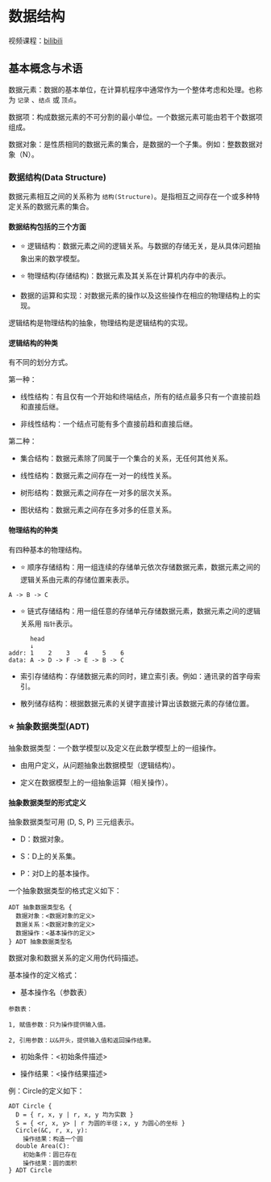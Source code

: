 # 数据结构

视频课程：[bilibili](https://www.bilibili.com/video/BV1nJ411V7bd/?p=1&vd_source=be5703bab8cdb7c84e47da2701320d75)

## 基本概念与术语

数据元素：数据的基本单位，在计算机程序中通常作为一个整体考虑和处理。也称为 `记录` 、`结点` 或 `顶点`。

数据项：构成数据元素的不可分割的最小单位。一个数据元素可能由若干个数据项组成。

数据对象：是性质相同的数据元素的集合，是数据的一个子集。例如：整数数据对象（N）。

### 数据结构(Data Structure)

数据元素相互之间的关系称为 `结构(Structure)`。是指相互之间存在一个或多种特定关系的数据元素的集合。

####  数据结构包括的三个方面

* :star: 逻辑结构：数据元素之间的逻辑关系。与数据的存储无关，是从具体问题抽象出来的数学模型。

* :star: 物理结构(存储结构)：数据元素及其关系在计算机内存中的表示。

* 数据的运算和实现：对数据元素的操作以及这些操作在相应的物理结构上的实现。

逻辑结构是物理结构的抽象，物理结构是逻辑结构的实现。

#### 逻辑结构的种类

有不同的划分方式。

第一种：

* 线性结构：有且仅有一个开始和终端结点，所有的结点最多只有一个直接前趋和直接后继。

* 非线性结构：一个结点可能有多个直接前趋和直接后继。

第二种：

* 集合结构：数据元素除了同属于一个集合的关系，无任何其他关系。

* 线性结构：数据元素之间存在一对一的线性关系。

* 树形结构：数据元素之间存在一对多的层次关系。

* 图状结构：数据元素之间存在多对多的任意关系。

#### 物理结构的种类

有四种基本的物理结构。

* :star: 顺序存储结构：用一组连续的存储单元依次存储数据元素，数据元素之间的逻辑关系由元素的存储位置来表示。

```
A -> B -> C
```

* :star: 链式存储结构：用一组任意的存储单元存储数据元素，数据元素之间的逻辑关系用 `指针`表示。

```
      head
      ↓
addr: 1    2    3    4    5    6
data: A -> D -> F -> E -> B -> C
```

* 索引存储结构：存储数据元素的同时，建立索引表。例如：通讯录的首字母索引。

* 散列储存结构：根据数据元素的关键字直接计算出该数据元素的存储位置。

### :star: 抽象数据类型(ADT)

抽象数据类型：一个数学模型以及定义在此数学模型上的一组操作。

* 由用户定义，从问题抽象出数据模型（逻辑结构）。

* 定义在数据模型上的一组抽象运算（相关操作）。

#### 抽象数据类型的形式定义

抽象数据类型可用 (D, S, P) 三元组表示。

* D：数据对象。

* S：D上的关系集。

* P：对D上的基本操作。

一个抽象数据类型的格式定义如下：

```
ADT 抽象数据类型名 {
  数据对象：<数据对象的定义>
  数据关系：<数据对象的定义>
  数据操作：<基本操作的定义>
} ADT 抽象数据类型名
```

数据对象和数据关系的定义用伪代码描述。

基本操作的定义格式：

* 基本操作名（参数表）

```
参数表：

1, 赋值参数：只为操作提供输入值。

2, 引用参数：以&开头，提供输入值和返回操作结果。

```

* 初始条件：<初始条件描述>

* 操作结果：<操作结果描述>

例：Circle的定义如下：

```
ADT Circle {
  D = { r, x, y | r, x, y 均为实数 }
  S = { <r, x, y> | r 为圆的半径；x, y 为圆心的坐标 }
  Circle(&C, r, x, y):
    操作结果：构造一个圆
  double Area(C):
    初始条件：圆已存在
    操作结果：圆的面积
} ADT Circle

```













